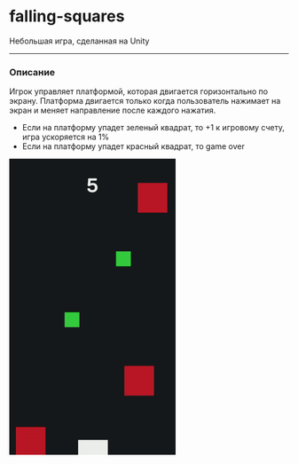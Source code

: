 # falling-squares
Небольшая игра, сделанная на Unity

***
### Описание ###

Игрок управляет платформой, которая двигается горизонтально по экрану. 
Платформа двигается только когда пользователь нажимает на экран и меняет направление после каждого нажатия.

* Если на платформу упадет зеленый квадрат, то +1 к игровому счету, игра ускоряется на 1%
* Если на платформу упадет красный квадрат, то game over
  

![demo](image.gif)

